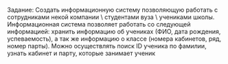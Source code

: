 Задание: Создать информационную систему позволяющую работать с сотрудниками некой компании \ студентами вуза \ учениками школы.
Информационная система позволяет работать со следующей информацией: хранить информацию об учениках (ФИО, дата рождения, успеваемость),
а так же информацию о классе (номера кабинетов, ряд, номер парты). Можно осуществлять поиск ID ученика по фамилии, узнать кабинет и парту, которые занимает ученик